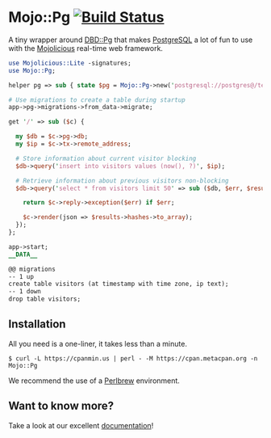
# Mojo::Pg [![Build Status](https://travis-ci.com/kraih/mojo-pg.svg?branch=master)](https://travis-ci.com/kraih/mojo-pg)

  A tiny wrapper around [DBD::Pg](https://metacpan.org/pod/DBD::Pg) that makes
  [PostgreSQL](https://www.postgresql.org) a lot of fun to use with the
  [Mojolicious](https://mojolicious.org) real-time web framework.

```perl
use Mojolicious::Lite -signatures;
use Mojo::Pg;

helper pg => sub { state $pg = Mojo::Pg->new('postgresql://postgres@/test') };

# Use migrations to create a table during startup
app->pg->migrations->from_data->migrate;

get '/' => sub ($c) {

  my $db = $c->pg->db;
  my $ip = $c->tx->remote_address;

  # Store information about current visitor blocking
  $db->query('insert into visitors values (now(), ?)', $ip);

  # Retrieve information about previous visitors non-blocking
  $db->query('select * from visitors limit 50' => sub ($db, $err, $results) {

    return $c->reply->exception($err) if $err;

    $c->render(json => $results->hashes->to_array);
  });
};

app->start;
__DATA__

@@ migrations
-- 1 up
create table visitors (at timestamp with time zone, ip text);
-- 1 down
drop table visitors;
```

## Installation

  All you need is a one-liner, it takes less than a minute.

    $ curl -L https://cpanmin.us | perl - -M https://cpan.metacpan.org -n Mojo::Pg

  We recommend the use of a [Perlbrew](http://perlbrew.pl) environment.

## Want to know more?

  Take a look at our excellent
  [documentation](https://mojolicious.org/perldoc/Mojo/Pg)!
